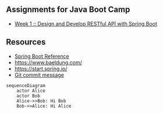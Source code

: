## Assignments for Java Boot Camp

* [Week 1 :: Design and Develop RESTful API with Spring Boot](https://github.com/up1/assignment-java-boot-camp/wiki/Week-01)

## Resources

* [Spring Boot Reference](https://spring.io/projects/spring-boot)
* https://www.baeldung.com/
* https://start.spring.io/
* [Git commit message](https://www.conventionalcommits.org/en/v1.0.0/)

```mermaid
sequenceDiagram
    actor Alice
    actor Bob
    Alice->>Bob: Hi Bob
    Bob->>Alice: Hi Alice
```
